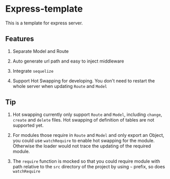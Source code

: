 # Express-template

This is a template for express server.

## Features

1. Separate Model and Route

2. Auto generate url path and easy to inject middleware

3. Integrate `sequelize`

4. Support Hot Swapping for developing. You don't need to restart the whole server when updating `Route` and `Model`

## Tip

1. Hot swapping currently only support `Route` and `Model`, including `change`, `create` and `delete` files. Hot swapping of definition of tables are not supported yet.

2. For modules those require in `Route` and `Model` and only export an Object, you could use `watchRequire` to enable hot swapping for the module. Otherwise the loader would not trace the updating of the required module.

3. The `require` function is mocked so that you could require module with path relative to the `src` directory of the project by using `~` prefix, so does `watchRequire`